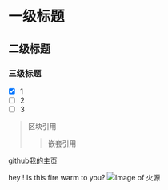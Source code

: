 # 一级标题
## 二级标题
### 三级标题


- [x] 1
- [ ] 2
- [ ] 3

> 区块引用
>> 嵌套引用


[github我的主页](http://github.com/jsliker)


hey ! Is this fire warm to you?
![Image of 火源](http://image.so.com/v?q=火源&src=tab_www&correct=火源&cmsid=7791c22648f12eb876b1d2f2c0db29b7&cmran=0&cmras=0&gsrc=1#q=%E7%81%AB%E6%BA%90&src=tab_www&correct=%E7%81%AB%E6%BA%90&gsrc=1&lightboxindex=1&id=a996722142e3e9a8d6ee4a75d7f12be3&multiple=0&itemindex=0&dataindex=1&prevsn=0&currsn=0)
